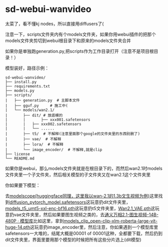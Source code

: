 
# sd-webui-wanvideo

太菜了，看不懂kj nodes，所以直接用diffusers了(

注意一下，scripts文件夹内有个models文件夹，如果你用webui插件的把那个models文件夹剪切到webui根目录下和原来的models文件夹合并

如果你是单独跑generation.py,把scripts作为工作目录打开（注意不是项目根目录！）

模型装好，路径示例：

```
sd-webui-wanvideo/
├── install.py
├── requirements.txt
├── models.py
├── scripts/
|	├── generation.py  # 主脚本文件
|	├── gguf.py     # 施工中(
|	└── models/wan2.1/
|		├── dit/ # 放底模的
|		|     	├── xxx001.safetensors
|		|	├── xxx002.safetensors
|		|	└── ......
|		├── t5/  # 不解释(注意里面那个google的文件夹里的东西别删了)
|		├── vae/  # 不解释
|		├── lora/  # 不解释
|		└── image_encoder/  # 不解释,就是clip
├── license
└── README.md
```

如果你是webui，那么models文件夹就是在根目录下的，而然后wan2.1时models文件夹里一个子文件夹，然后相关模型的子文件夹又在wan2.1这个文件夹里

你如果要下模型：

去[modelscope(huggingface同理，这里我以wan-2.1的1.3b文生视频为例)](https://www.modelscope.cn/models/Wan-AI/Wan2.1-T2V-1.3B/files)这里找到[diffusion_pytorch_model.safetensors](https://www.modelscope.cn/models/Wan-AI/Wan2.1-T2V-1.3B/file/view/master?fileName=diffusion_pytorch_model.safetensors&status=2)这玩意扔dit文件夹里，[models_t5_umt5-xxl-enc-bf16.pth](https://www.modelscope.cn/models/Wan-AI/Wan2.1-T2V-1.3B/file/view/master?fileName=models_t5_umt5-xxl-enc-bf16.pth&status=2)这玩意扔t5文件夹里，[Wan2.1_VAE.pth](https://www.modelscope.cn/models/Wan-AI/Wan2.1-T2V-1.3B/file/view/master?fileName=Wan2.1_VAE.pth&status=2)这玩意扔vae文件夹里，然后如果要图生视频之类的，去[通义万相2.1-图生视频-14B-480P · 模型库](https://www.modelscope.cn/models/Wan-AI/Wan2.1-I2V-14B-480P/files)比如这里，拿到[models_clip_open-clip-xlm-roberta-large-vit-huge-14.pth](https://www.modelscope.cn/models/Wan-AI/Wan2.1-I2V-14B-480P/file/view/master?fileName=models_clip_open-clip-xlm-roberta-large-vit-huge-14.pth&status=2)这玩意扔image_encoder里，然后注意，你如果遇到一个模型库里safetensors一大堆的，结尾大概是00001 of 00001这种，全都要下载，然后扔到dit文件夹里，界面里要用那个模型的时候把所有这些分片选上(dit模型)
